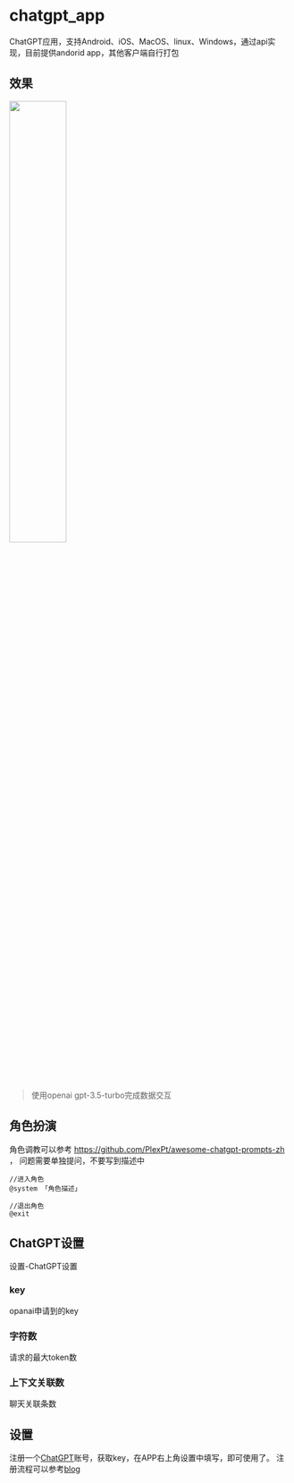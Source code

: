 # chatgpt_app
ChatGPT应用，支持Android、iOS、MacOS、linux、Windows，通过api实现，目前提供andorid app，其他客户端自行打包

## 效果
<img src="https://github.com/gstory0404/chatgpt_app/blob/master/docs/chat_desktop.gif" width="45%">

> 使用openai gpt-3.5-turbo完成数据交互

## 角色扮演
角色调教可以参考 https://github.com/PlexPt/awesome-chatgpt-prompts-zh ，
问题需要单独提问，不要写到描述中
```
//进入角色
@system 「角色描述」 

//退出角色
@exit 
```

## ChatGPT设置
设置-ChatGPT设置

### key
opanai申请到的key

### 字符数
请求的最大token数

### 上下文关联数
聊天关联条数

## 设置
注册一个[ChatGPT](https://chat.openai.com/)账号，获取key，在APP右上角设置中填写，即可使用了。
注册流程可以参考[blog](https://blog.gstory.cn/archives/78.html)
